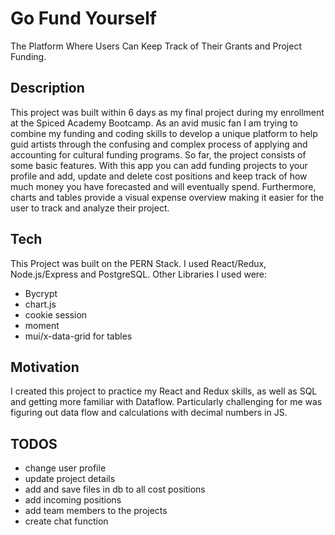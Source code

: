 # Go Fund Yourself
The Platform Where Users Can Keep Track of Their Grants and Project Funding.

## Description
This project was built within 6 days as my final project during my enrollment at the Spiced Academy Bootcamp. As an avid music fan I am trying to combine my funding and coding skills to develop a unique platform to help guid artists through the confusing and complex process of applying and accounting for cultural funding programs. 
So far, the project consists of some basic features. With this app you can add funding projects to your profile and add, update and delete cost positions and keep track of how much money you have forecasted and will eventually spend. Furthermore, charts and tables provide a visual expense overview making it easier for the user to track and analyze their project. 

## Tech
This Project was built on the PERN Stack. I used React/Redux, Node.js/Express and PostgreSQL.
Other Libraries I used were:
- Bycrypt
- chart.js
- cookie session
- moment
- mui/x-data-grid for tables

## Motivation
I created this project to practice my React and Redux skills, as well as SQL and getting more familiar with Dataflow. Particularly challenging for me was figuring out data flow and calculations with decimal numbers in JS.

## TODOS
- change user profile
- update project details
- add and save files in db to all cost positions
- add incoming positions
- add team members to the projects
- create chat function
